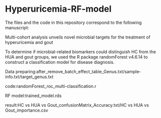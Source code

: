 # Hyperuricemia-RF-model

The files and the code in this repository correspond to the following manuscript:

Multi-cohort analysis unveils novel microbial targets for the treatment of hyperuricemia and gout

To determine if microbial-related biomarkers could distinguish HC from the HUA and gout groups, we used the R package randomForest v4.6.14 to construct a classification model for disease diagnosis.

Data preparing:after_remove_batch_effect_table_Genus.txt/sample-info.txt/target_genus.txt

code:randomForest_roc_multi-classification.r

RF model:trained_model.rds

result:HC vs HUA vs Gout_confusionMatrix_Accuracy.txt/HC vs HUA vs Gout_importance.csv
